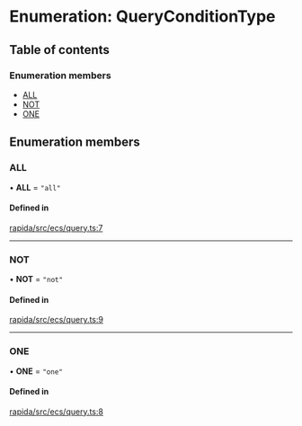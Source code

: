 # Enumeration: QueryConditionType

## Table of contents

### Enumeration members

- [ALL](QueryConditionType.md#all)
- [NOT](QueryConditionType.md#not)
- [ONE](QueryConditionType.md#one)

## Enumeration members

### ALL

• **ALL** = `"all"`

#### Defined in

[rapida/src/ecs/query.ts:7](https://gitlab.com/rapidajs/rapida/-/blob/7269310/packages/rapida/src/ecs/query.ts#L7)

___

### NOT

• **NOT** = `"not"`

#### Defined in

[rapida/src/ecs/query.ts:9](https://gitlab.com/rapidajs/rapida/-/blob/7269310/packages/rapida/src/ecs/query.ts#L9)

___

### ONE

• **ONE** = `"one"`

#### Defined in

[rapida/src/ecs/query.ts:8](https://gitlab.com/rapidajs/rapida/-/blob/7269310/packages/rapida/src/ecs/query.ts#L8)

